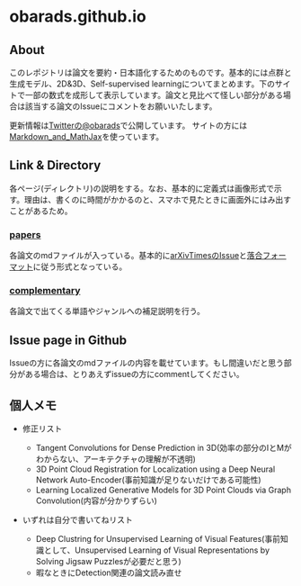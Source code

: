 # obarads.github.io
## About
このレポジトリは論文を要約・日本語化するためのものです。基本的には点群と生成モデル、2D&3D、Self-supervised learningについてまとめます。下のサイトで一部の数式を成形して表示しています。論文と見比べて怪しい部分がある場合は該当する論文のIssueにコメントをお願いいたします。

更新情報は[Twitterの@obarads](https://twitter.com/obarads)で公開しています。
サイトの方には[Markdown_and_MathJax](https://github.com/Obarads/Markdown_and_MathJax)を使っています。

## Link & Directory
各ページ(ディレクトリ)の説明をする。なお、基本的に定義式は画像形式で示す。理由は、書くのに時間がかかるのと、スマホで見たときに画面外にはみ出すことがあるため。

### [papers](./papers)
各論文のmdファイルが入っている。基本的に[arXivTimesのIssue](https://github.com/arXivTimes/arXivTimes)と[落合フォーマット](https://www.slideshare.net/Ochyai/1-ftma15?ref=http://lafrenze.hatenablog.com/entry/2015/08/04/120205)に従う形式となっている。  

### [complementary](./complementary)
各論文で出てくる単語やジャンルへの補足説明を行う。

## Issue page in Github
Issueの方に各論文のmdファイルの内容を載せています。もし間違いだと思う部分がある場合は、とりあえずissueの方にcommentしてください。

## 個人メモ
- 修正リスト
  - Tangent Convolutions for Dense Prediction in 3D(効率の部分のIとMがわからない、アーキテクチャの理解が不透明)
  - 3D Point Cloud Registration for Localization using a Deep Neural Network Auto-Encoder(事前知識が足りないだけである可能性)
  - Learning Localized Generative Models for 3D Point Clouds via Graph Convolution(内容が分かりずらい)

- いずれは自分で書いてねリスト
  - Deep Clustring for Unsupervised Learning of Visual Features(事前知識として、Unsupervised Learning of Visual Representations by Solving Jigsaw Puzzlesが必要だと思う)
  - 暇なときにDetection関連の論文読み直せ


